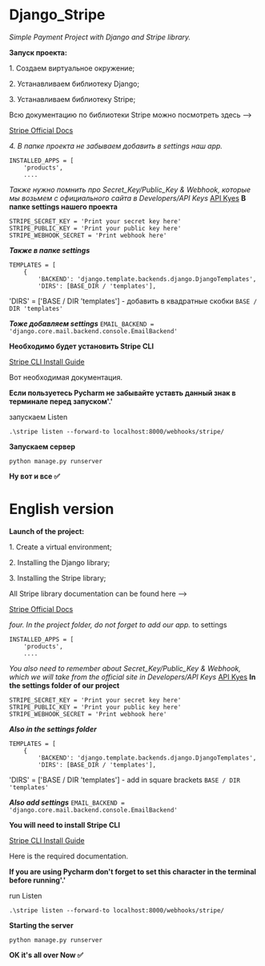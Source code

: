 # Django_Stripe
*Simple Payment Project  with Django and Stripe library.*

**Запуск проекта:**
<div>
    <p>1. Создаем виртуальное окружение;</p>
    <p>2. Устанавливаем библиотеку Django;</p>
    <p>3. Устанавливаем библиотеку Stripe;</p>
    <p>Всю документацию по библиотеки Stripe можно посмотреть здесь --></p>
    <p><a href="https://stripe.com/docs/checkout/quickstart">Stripe Official Docs</a></p>
</div>

*4. В папке проекта не забываем добавить в settings наш app.*

```
INSTALLED_APPS = [
    'products',
    ....
```

*Также нужно помнить про Secret_Key/Public_Key & Webhook, которые мы возьмем с официального сайта в Developers/API Keys* <a href='https://dashboard.stripe.com/test/apikeys'> API Kyes</a>
**В папке settings нашего проекта**
```
STRIPE_SECRET_KEY = 'Print your secret key here'
STRIPE_PUBLIC_KEY = 'Print your public key here'
STRIPE_WEBHOOK_SECRET = 'Print webhook here'

```

__*Также в папке settings*__
```
TEMPLATES = [
    {
        'BACKEND': 'django.template.backends.django.DjangoTemplates',
        'DIRS': [BASE_DIR / 'templates'],
```
'DIRS' = ['BASE / DIR 'templates'] - добавить в квадратные скобки `BASE / DIR 'templates'`

__*Тоже добавляем settings*__
`EMAIL_BACKEND = 'django.core.mail.backend.console.EmailBackend'`

**Необходимо будет установить Stripe CLI**
<p><a href='https://stripe.com/docs/stripe-cli#install'> Stripe CLI Install Guide</a></p>
<p>Вот необходимая документация.</p>

__Если пользуетесь Pycharm не забывайте уставть данный знак в терминале перед запуском'.\'__

<p>запускаем Listen</p>

```
.\stripe listen --forward-to localhost:8000/webhooks/stripe/

```
**Запускаем сервер**

```
python manage.py runserver
```

**Ну вот и все 
:white_check_mark:**


# English version

**Launch of the project:**
<div>
    <p>1. Create a virtual environment;</p>
    <p>2. Installing the Django library;</p>
    <p>3. Installing the Stripe library;</p>
    <p>All Stripe library documentation can be found here --></p>
    <p><a href="https://stripe.com/docs/checkout/quickstart">Stripe Official Docs</a></p>
</div>

*four. In the project folder, do not forget to add our app.* to settings

```
INSTALLED_APPS = [
    'products',
    ....
```

*You also need to remember about Secret_Key/Public_Key & Webhook, which we will take from the official site in Developers/API Keys* <a href='https://dashboard.stripe.com/test/apikeys'> API Kyes</a>
**In the settings folder of our project**
```
STRIPE_SECRET_KEY = 'Print your secret key here'
STRIPE_PUBLIC_KEY = 'Print your public key here'
STRIPE_WEBHOOK_SECRET = 'Print webhook here'

```

__*Also in the settings folder*__
```
TEMPLATES = [
    {
        'BACKEND': 'django.template.backends.django.DjangoTemplates',
        'DIRS': [BASE_DIR / 'templates'],
```
'DIRS' = ['BASE / DIR 'templates'] - add in square brackets `BASE / DIR 'templates'`

__*Also add settings*__
`EMAIL_BACKEND = 'django.core.mail.backend.console.EmailBackend'`

**You will need to install Stripe CLI**
<p><a href='https://stripe.com/docs/stripe-cli#install'> Stripe CLI Install Guide</a></p>
<p>Here is the required documentation.</p>

__If you are using Pycharm don't forget to set this character in the terminal before running'.\'__

<p>run Listen</p>

```
.\stripe listen --forward-to localhost:8000/webhooks/stripe/

```
**Starting the server**

```
python manage.py runserver
```

**OK it's all over Now
:white_check_mark:**
